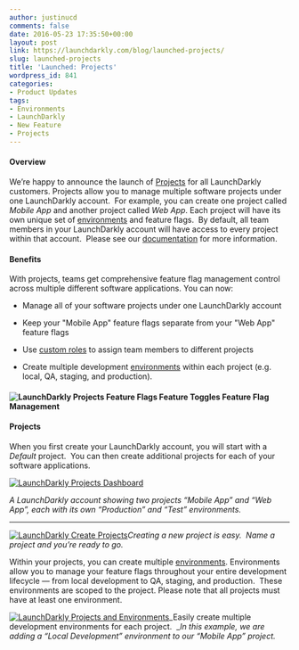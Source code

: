 ```yaml
---
author: justinucd
comments: false
date: 2016-05-23 17:35:50+00:00
layout: post
link: https://launchdarkly.com/blog/launched-projects/
slug: launched-projects
title: 'Launched: Projects'
wordpress_id: 841
categories:
- Product Updates
tags:
- Environments
- LaunchDarkly
- New Feature
- Projects
---
```


#### **Overview**


We’re happy to announce the launch of [Projects](http://docs.launchdarkly.com/v1.0/docs/projects) for all LaunchDarkly customers. Projects allow you to manage multiple software projects under one LaunchDarkly account.  For example, you can create one project called _Mobile App_ and another project called _Web App_. Each project will have its own unique set of [environments](http://docs.launchdarkly.com/docs/environments) and feature flags.  By default, all team members in your LaunchDarkly account will have access to every project within that account.  Please see our [documentation](http://docs.launchdarkly.com/v1.0/docs/projects) for more information.


#### **Benefits**


With projects, teams get comprehensive feature flag management control across multiple different software applications. You can now:



 	
  * Manage all of your software projects under one LaunchDarkly account

 	
  * Keep your "Mobile App" feature flags separate from your "Web App" feature flags

 	
  * Use [custom roles](http://docs.launchdarkly.com/docs/custom-roles) to assign team members to different projects

 	
  * Create multiple development [environments](http://docs.launchdarkly.com/docs/environments) within each project (e.g. local, QA, staging, and production).




#### ![LaunchDarkly Projects Feature Flags Feature Toggles Feature Flag Management](https://blog.launchdarkly.com/wp-content/uploads/2016/05/Projects.jpg)




#### **Projects**




When you first create your LaunchDarkly account, you will start with a _Default_ project.  You can then create additional projects for each of your software applications. 

[![LaunchDarkly Projects Dashboard](https://blog.launchdarkly.com/wp-content/uploads/2016/05/projects_blur.jpg)](https://blog.launchdarkly.com/wp-content/uploads/2016/05/projects_blur.jpg)


_A LaunchDarkly account showing two projects “Mobile App” and “Web App”, each with its own “Production” and “Test” environments._




----




[![LaunchDarkly Create Projects](https://blog.launchdarkly.com/wp-content/uploads/2016/05/createproj_blur.jpg)](https://blog.launchdarkly.com/wp-content/uploads/2016/05/createproj_blur.jpg)_Creating a new project is easy.  Name a project and you’re ready to go._


Within your projects, you can create multiple [environments](http://docs.launchdarkly.com/docs/environments). Environments allow you to manage your feature flags throughout your entire development lifecycle — from local development to QA, staging, and production.  These environments are scoped to the project. Please note that all projects must have at least one environment.


[![LaunchDarkly Projects and Environments](https://blog.launchdarkly.com/wp-content/uploads/2016/05/projenv_blur.jpg)](https://blog.launchdarkly.com/wp-content/uploads/2016/05/projenv_blur.jpg)_Easily create multiple development environments for each project.  __In this example, we are adding a “Local Development” environment to our “Mobile App” project._



